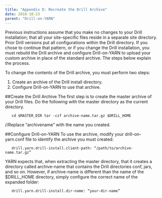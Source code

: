 ```yaml
---
title: "Appendix D: Recreate the Drill Archive"
date: 2018-10-23
parent: "Drill-on-YARN"
---   
```


Previous instructions assume that you make no changes to your Drill installation; that all your site-specific files reside in a separate site directory. Prior Drill versions put all  configurations within the Drill directory. If you chose to continue that pattern, or if you change the Drill installation, you must rebuild the Drill archive and configure Drill-on-YARN
to upload your custom archive in place of the standard archive. The steps below explain the process.  

To change the contents of the Drill archive, you must perform two steps:  

1. Create an archive of the Drill install directory.  
2. Configure Drill-on-YARN to use that archive.   

##Create the Drill Archive
The first step is to create the master archive of your Drill files. Do the following with the master directory as the current directory.  

       cd $MASTER_DIR tar -czf archive-name.tar.gz $DRILL_HOME 

//Replace “archivename” with the name you created.

##Configure Drill-on-YARN
To use the archive,  modify your drill-on-yarn.conf file to identify the archive you must created:  

       drill.yarn.drill-install.client-path: “/path/to/archive-name.tar.gz”  

YARN expects that, when extracting the master directory, that it creates a directory called
archive-name that contains the Drill directories conf, jars, and so on. However, if archive-name is different than the name of the $DRILL_HOME directory, simply configure the correct name of the expanded folder:  

       drill.yarn.drill-install.dir-name: “your-dir-name”  

